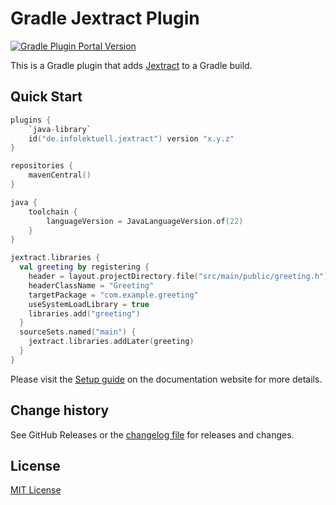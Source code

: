 # Gradle Jextract Plugin

[![Gradle Plugin Portal Version](https://img.shields.io/gradle-plugin-portal/v/de.infolektuell.jextract)](https://plugins.gradle.org/plugin/de.infolektuell.jextract)

This is a Gradle plugin that adds [Jextract] to a Gradle build. 

## Quick Start

```kts
plugins {
    `java-library`
    id("de.infolektuell.jextract") version "x.y.z"
}

repositories {
    mavenCentral()
}

java {
    toolchain {
        languageVersion = JavaLanguageVersion.of(22)
    }
}

jextract.libraries {
  val greeting by registering {
    header = layout.projectDirectory.file("src/main/public/greeting.h")
    headerClassName = "Greeting"
    targetPackage = "com.example.greeting"
    useSystemLoadLibrary = true
    libraries.add("greeting")
  }
  sourceSets.named("main") {
    jextract.libraries.addLater(greeting)
  }
}
```

Please visit the [Setup guide] on the documentation website for more details.

## Change history

See GitHub Releases or the [changelog file](CHANGELOG.md) for releases and changes.

## License

[MIT License](LICENSE.txt)

[jextract]: https://jdk.java.net/jextract/
[setup guide]: https://infolektuell.github.io/gradle-jextract/start/setup/
